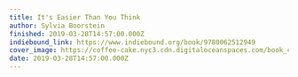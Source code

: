 ```yaml
---
title: It's Easier Than You Think
author: Sylvia Boorstein
finished: 2019-03-28T14:57:00.000Z
indiebound_link: https://www.indiebound.org/book/9780062512949
cover_image: https://coffee-cake.nyc3.cdn.digitaloceanspaces.com/book_covers/2019/its-easier-than-you-think.jpg
date: 2019-03-28T14:57:00.000Z
---
```

